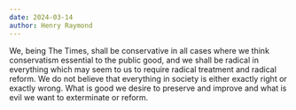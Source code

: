 ```yaml
---
date: 2024-03-14
author: Henry Raymond
---
```


We, being The Times, shall be conservative in all cases where we think conservatism essential to the public good, and we shall be radical in everything which may seem to us to require radical treatment and radical reform. We do not believe that everything in society is either exactly right or exactly wrong. What is good we desire to preserve and improve and what is evil we want to exterminate or reform.
